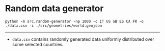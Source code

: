 # Random data generator

`python -m src.random-generator -np 1000 -c IT US GB ES CA FR -o ./data.csv -i ./src/geometries/world.geojson`

---

* `data.csv` contains randomly generated data uniformly distributed over some selected countries.


